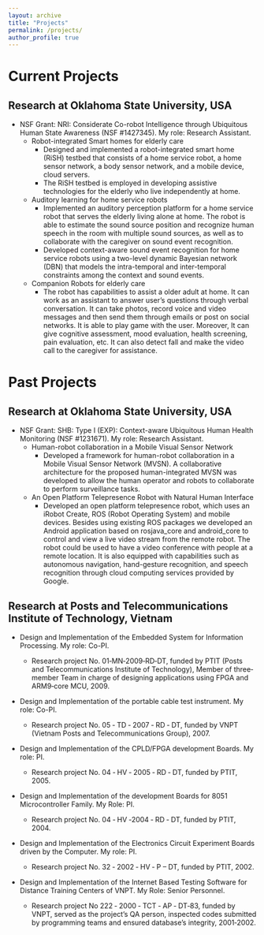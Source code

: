 ```yaml
---
layout: archive
title: "Projects"
permalink: /projects/
author_profile: true
---
```

# Current Projects
## Research at Oklahoma State University, USA
* NSF Grant: NRI: Considerate Co-robot Intelligence through Ubiquitous Human State Awareness (NSF #1427345). My role: Research Assistant.
  * Robot-integrated Smart homes for elderly care
      * Designed and implemented a robot-integrated smart home (RiSH) testbed that consists of a home service robot, a home sensor network, a body sensor network, and a mobile device, cloud servers.
      * The RiSH testbed is employed in developing assistive technologies for the elderly who live independently at home.
  * Auditory learning for home service robots
      * Implemented an auditory perception platform for a home service robot that serves the elderly living alone at home. The robot is able to estimate the sound source position and recognize human speech in the room with multiple sound sources, as well as to collaborate with the caregiver on sound event recognition.
      * Developed context-aware sound event recognition for home service robots using a two-level dynamic Bayesian network (DBN) that models the intra-temporal and inter-temporal constraints among the context and sound events.
  * Companion Robots for elderly care
      * The robot has capabilities to assist a older adult at home. It can work as an assistant to answer user’s questions through verbal conversation. It can take photos, record voice and video messages and then send them through emails or post on social networks. It is able to play game with the user. Moreover, It can give cognitive assessment, mood evaluation, health screening, pain evaluation, etc. It can also detect fall and make the video call to the caregiver for assistance.

# Past Projects
## Research at Oklahoma State University, USA
* NSF Grant: SHB: Type I (EXP): Context-aware Ubiquitous Human Health Monitoring (NSF #1231671). My role: Research Assistant.
  * Human-robot collaboration in a Mobile Visual Sensor Network
    * Developed a framework for human-robot collaboration in a Mobile Visual Sensor Network (MVSN). A collaborative architecture for the proposed human-integrated MVSN was developed to allow the human operator and robots to collaborate to perform surveillance tasks.
  * An Open Platform Telepresence Robot with Natural Human Interface
    * Developed an open platform telepresence robot, which uses an iRobot Create, ROS (Robot Operating System) and mobile devices. Besides using existing ROS packages we developed an Android application based on rosjava_core and android_core to control and view a live video stream from the remote robot. The robot could be used to have a video conference with people at a remote location. It is also equipped with capabilities such as autonomous navigation, hand-gesture recognition, and speech recognition through cloud computing services provided by Google.

## Research at Posts and Telecommunications Institute of Technology, Vietnam
* Design and Implementation of the Embedded System for Information Processing. My role: Co-PI.
  * Research project No. 01‐MN‐2009‐RD‐DT, funded by PTIT (Posts and Telecommunications Institute of Technology), Member of three‐member Team in charge of designing applications using FPGA and ARM9‐core MCU, 2009.

* Design and Implementation of the portable cable test instrument. My role: Co-PI.
  * Research project No. 05 ‐ TD ‐ 2007 ‐ RD ‐ DT, funded by VNPT (Vietnam Posts and Telecommunications Group), 2007.

* Design and Implementation of the CPLD/FPGA development Boards. My role: PI.
  * Research project No. 04 ‐ HV ‐ 2005 ‐ RD ‐ DT, funded by PTIT, 2005.

* Design and Implementation of the development Boards for 8051 Microcontroller Family. My Role: PI.
  * Research project No. 04  ‐ HV  ‐2004  ‐  RD  ‐  DT, funded by PTIT, 2004.

* Design and Implementation of the Electronics Circuit Experiment Boards driven by the Computer. My role: PI.
  * Research project No. 32 ‐ 2002 ‐ HV ‐ P – DT, funded by PTIT, 2002.

* Design and Implementation of the Internet Based Testing Software for Distance Training Centers of VNPT. My Role: Senior Personnel.
  * Research project No 222  ‐ 2000  ‐  TCT  ‐ AP  ‐ DT‐83, funded by VNPT, served as the project’s QA person, inspected codes submitted by programming teams and ensured database’s integrity, 2001‐2002.
